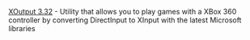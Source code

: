 [XOutput 3.32](https://xoutput.en.lo4d.com/windows "XOutput 3.32") - Utility that allows you to play games with a XBox 360 controller by converting DirectInput to XInput with the latest Microsoft libraries
